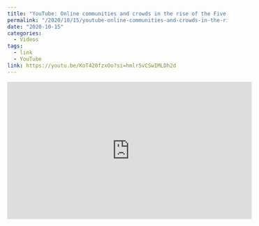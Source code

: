 ```yaml
---
title: "YouTube: Online communities and crowds in the rise of the Five Star Movement"
permalink: "/2020/10/15/youtube-online-communities-and-crowds-in-the-rise-of-the-five-star-movement/"
date: "2020-10-15"
categories:
  - Videos
tags:
  - link
  - YouTube
link: https://youtu.be/KoT420fzxOo?si=hmlr5vCSwIMLDh2d
---
```


<iframe width="560" height="315" src="https://www.youtube.com/embed/KoT420fzxOo?si=m-FE2c_zKbni9zqy" title="YouTube video player" frameborder="0" allow="accelerometer; autoplay; clipboard-write; encrypted-media; gyroscope; picture-in-picture; web-share" allowfullscreen></iframe>
